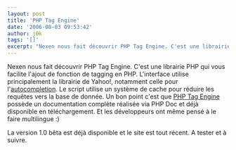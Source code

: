 ```yaml
---
layout: post
title: 'PHP Tag Engine'
date: '2006-08-03 09:53:42'
author: j0k
tags: '[]'
excerpt: "Nexen nous fait découvrir PHP Tag Engine. C'est une librairie PHP qui vous facilite l'ajout de fonction de tagging en PHP.     \nL'interface utilise principalement la librairie de Yahoo!, notamment celle pour l'[autocompletion](http://developer.yahoo.com/yui/autocomplete/). Le script utilise un système de cache pour réduire les requêtes vers la base de      …"
---
```


Nexen nous fait découvrir PHP Tag Engine. C'est une librairie PHP qui vous facilite l'ajout de fonction de tagging en PHP.
L'interface utilise principalement la librairie de Yahoo!, notamment celle pour l'[autocompletion](http://developer.yahoo.com/yui/autocomplete/). Le script utilise un système de cache pour réduire les requêtes vers la base de donnée.   Un bon point c'est que [PHP Tag Engine](http://phptagengine.com/) possède un documentation complète réalisée via PHP Doc et déjà disponible en téléchargement. Et les développeurs ont même pensé à le faire multilingue :)

La version 1.0 bêta est déjà disponible et le site est tout récent.   A tester et à suivre.
